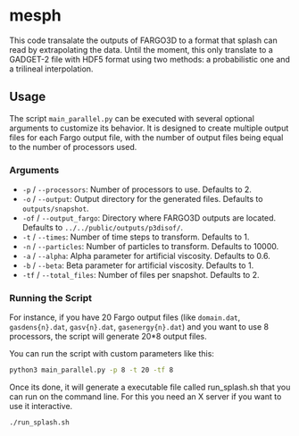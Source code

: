 # mesph

This code transalate the outputs of FARGO3D to a format that splash can read by extrapolating the data. Until the moment, this only translate to a GADGET-2 file with HDF5 format using two methods: a probabilistic one and a trilineal interpolation.

## Usage

The script `main_parallel.py` can be executed with several optional arguments to customize its behavior. It is designed to create multiple output files for each Fargo output file, with the number of output files being equal to the number of processors used.

### Arguments

- `-p` / `--processors`: Number of processors to use. Defaults to 2.
- `-o` / `--output`: Output directory for the generated files. Defaults to `outputs/snapshot`.
- `-of` / `--output_fargo`: Directory where FARGO3D outputs are located. Defaults to `../../public/outputs/p3disof/`.
- `-t` / `--times`: Number of time steps to transform. Defaults to 1.
- `-n` / `--particles`: Number of particles to transform. Defaults to 10000.
- `-a` / `--alpha`: Alpha parameter for artificial viscosity. Defaults to 0.6.
- `-b` / `--beta`: Beta parameter for artificial viscosity. Defaults to 1.
- `-tf` / `--total_files`: Number of files per snapshot. Defaults to 2.

### Running the Script

For instance, if you have 20 Fargo output files (like `domain.dat`, `gasdens{n}.dat`, `gasv{n}.dat`, `gasenergy{n}.dat`) and you want to use 8 processors, the script will generate 20*8 output files.

You can run the script with custom parameters like this:

```bash
python3 main_parallel.py -p 8 -t 20 -tf 8
```

Once its done, it will generate a executable file called run_splash.sh that you can run on the command line. For this you need an X server if you want to use it interactive. 

```bash
./run_splash.sh
```
